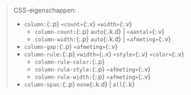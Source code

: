 > CSS-eigenschappen:
> 
> - `column:`{:.p} `«count»`{:.v} `«width»`{:.v}
>   - `column-count:`{:.p} `auto`{:.k.d} &#124; `«aantal»`{:.v}
>   - `column-width:`{:.p} `auto`{:.k.d} &#124; `«afmeting»`{:.v}
> - `column-gap:`{:.p} `«afmeting»`{:.v}
> - `column-rule:`{:.p} `«width»`{:.v} `«style»`{:.v} `«color»`{:.v}
>   - `column-rule-color:`{:.p}
>   - `column-rule-style:`{:.p} `«afmeting»`{:.v}
>   - `column-rule-width:`{:.p} `«afmeting»`{:.v}
> - `column-span:`{:.p} `none`{:.k.d} &#124; `all`{:.k}